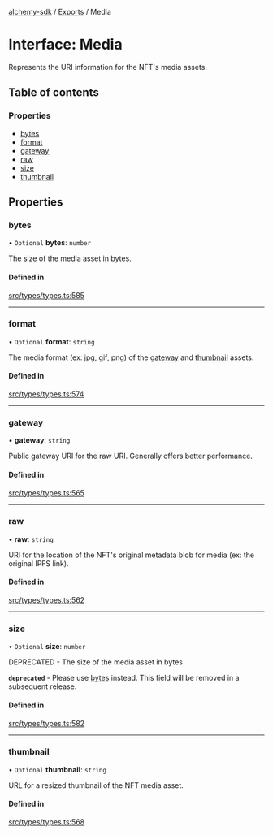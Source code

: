[alchemy-sdk](../README.md) / [Exports](../modules.md) / Media

# Interface: Media

Represents the URI information for the NFT's media assets.

## Table of contents

### Properties

- [bytes](Media.md#bytes)
- [format](Media.md#format)
- [gateway](Media.md#gateway)
- [raw](Media.md#raw)
- [size](Media.md#size)
- [thumbnail](Media.md#thumbnail)

## Properties

### bytes

• `Optional` **bytes**: `number`

The size of the media asset in bytes.

#### Defined in

[src/types/types.ts:585](https://github.com/alchemyplatform/alchemy-sdk-js/blob/8dc500a/src/types/types.ts#L585)

___

### format

• `Optional` **format**: `string`

The media format (ex: jpg, gif, png) of the [gateway](Media.md#gateway) and
[thumbnail](Media.md#thumbnail) assets.

#### Defined in

[src/types/types.ts:574](https://github.com/alchemyplatform/alchemy-sdk-js/blob/8dc500a/src/types/types.ts#L574)

___

### gateway

• **gateway**: `string`

Public gateway URI for the raw URI. Generally offers better performance.

#### Defined in

[src/types/types.ts:565](https://github.com/alchemyplatform/alchemy-sdk-js/blob/8dc500a/src/types/types.ts#L565)

___

### raw

• **raw**: `string`

URI for the location of the NFT's original metadata blob for media (ex: the
original IPFS link).

#### Defined in

[src/types/types.ts:562](https://github.com/alchemyplatform/alchemy-sdk-js/blob/8dc500a/src/types/types.ts#L562)

___

### size

• `Optional` **size**: `number`

DEPRECATED - The size of the media asset in bytes

**`deprecated`** - Please use [bytes](Media.md#bytes) instead. This field will be removed
  in a subsequent release.

#### Defined in

[src/types/types.ts:582](https://github.com/alchemyplatform/alchemy-sdk-js/blob/8dc500a/src/types/types.ts#L582)

___

### thumbnail

• `Optional` **thumbnail**: `string`

URL for a resized thumbnail of the NFT media asset.

#### Defined in

[src/types/types.ts:568](https://github.com/alchemyplatform/alchemy-sdk-js/blob/8dc500a/src/types/types.ts#L568)

